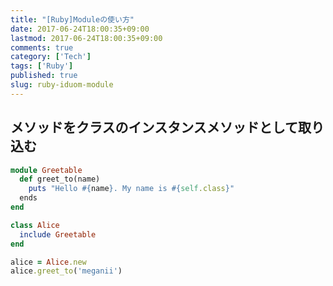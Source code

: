 ```yaml
---
title: "[Ruby]Moduleの使い方"
date: 2017-06-24T18:00:35+09:00
lastmod: 2017-06-24T18:00:35+09:00
comments: true
category: ['Tech']
tags: ['Ruby']
published: true
slug: ruby-iduom-module
---
```



## メソッドをクラスのインスタンスメソッドとして取り込む

```ruby
module Greetable
  def greet_to(name)
    puts "Hello #{name}. My name is #{self.class}"
  ends
end

class Alice
  include Greetable
end

alice = Alice.new
alice.greet_to('meganii')
```
